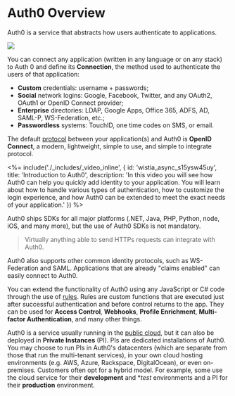 # Auth0 Overview

Auth0 is a service that abstracts how users authenticate to applications.

![](https://docs.google.com/drawings/d/1yZhoSFzCaqUpYOYDSeGfJI_lUrZ2ApMqzHaeJ7lk5OU/pub?w=713&amp;h=216)

You can connect any application (written in any language or on any stack) to Auth 0 and define its **Connection**, the method used to authenticate the users of that application:

* **Custom** credentials: username + passwords;
* **Social** network logins: Google, Facebook, Twitter, and any OAuth2, OAuth1 or OpenID Connect provider;
* **Enterprise** directories: LDAP, Google Apps, Office 365, ADFS, AD, SAML-P, WS-Federation, etc.;
* **Passwordless** systems: TouchID, one time codes on SMS, or email.

The default [protocol](/protocols) between your application(s) and Auth0 is **OpenID Connect**, a modern, lightweight, simple to use, and simple to integrate protocol.

<%= include('./_includes/_video_inline', {
  id: 'wistia_async_s15ysw45uy',
  title: 'Introduction to Auth0',
  description: 'In this video you will see how Auth0 can help you quickly add identity to your application. You will learn about how to handle various types of authentication, how to customize the login experience, and how Auth0 can be extended to meet the exact needs of your application.'
}) %>

Auth0 ships SDKs for all major platforms (.NET, Java, PHP, Python, node, iOS, and many more), but the use of Auth0 SDKs is not mandatory.

> Virtually anything able to send HTTPs requests can integrate with Auth0.

Auth0 also supports other common identity protocols, such as WS-Federation and SAML. Applications that are already "claims enabled" can easily connect to Auth0.

You can extend the functionality of Auth0 using any JavaScript or C# code through the use of [rules](/rules). Rules are custom functions that are executed just after successful authentication and before control returns to the app. They can be used for **Access Control**, **Webhooks**, **Profile Enrichment**, **Multi-factor Authentication**, and many other things.

Auth0 is a service usually running in the [public cloud](${uiURL}), but it can also be deployed in **Private Instances** (PI). PIs are dedicated installations of Auth0. You may choose to run PIs in Auth0's datacenters (which are separate from those that run the multi-tenant services), in your own cloud hosting environments (e.g. AWS, Azure, Rackspace, DigitalOcean), or even on-premises. Customers often opt for a hybrid model. For example, some use the cloud service for their **development** and **test* environments and a PI for their **production** environment.
